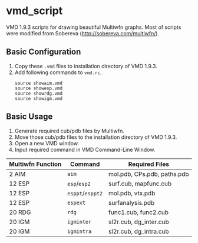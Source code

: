 # vmd_script
VMD 1.9.3 scripts for drawing beautiful Multiwfn graphs. Most of scripts were modified from Sobereva (http://sobereva.com/multiwfn/).

## Basic Configuration
1. Copy these `.vmd` files to installation directory of VMD 1.9.3.
2. Add following commands to `vmd.rc`.
    ```
    source showaim.vmd
    source showesp.vmd
    source showrdg.vmd
    source showigm.vmd
    ```

## Basic Usage
1. Generate required cub/pdb files by Multiwfn.
2. Move those cub/pdb files to the installation directory of VMD 1.9.3.
3. Open a new VMD window.
4. Input required command in VMD Command-Line Window.

| Multiwfn Function      | Command          | Required Files                |
| ---------------------- | ---------------- | ----------------------------- |
| 2 AIM                  | `aim`            | mol.pdb, CPs.pdb, paths.pdb   |
| 12 ESP                 | `esp`/`esp2`     | surf.cub, mapfunc.cub         |
| 12 ESP                 | `esppt`/`esppt2` | mol.pdb, vtx.pdb              |
| 12 ESP                 | `espext`         | surfanalysis.pdb              |
| 20 RDG                 | `rdg`            | func1.cub, func2.cub          |
| 20 IGM                 | `igminter`       | sl2r.cub, dg_inter.cub        |
| 20 IGM                 | `igmintra`       | sl2r.cub, dg_intra.cub        |
